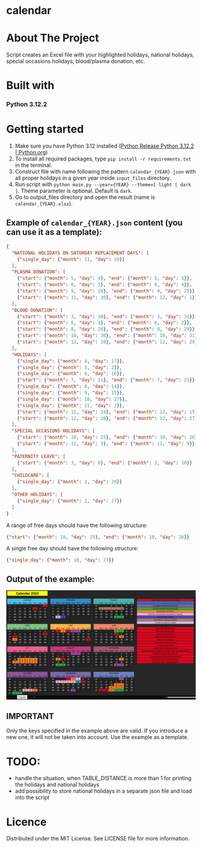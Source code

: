 # calendar

# About The Project
Script creates an Excel file with your highlighted holidays, national holidays, special occasions holidays, blood/plasma donation, etc.

# Built with
### Python 3.12.2

# Getting started

1. Make sure you have Python 3.12 installed ([Python Release Python 3.12.2 | Python.org](https://www.python.org/downloads/release/python-3122/))
1. To install all required packages, type `pip install -r requirements.txt` in the terminal.
1. Construct file with name following the pattern `calendar_{YEAR}.json` with all proper holidays in a given year inside `input_files` directory.
1. Run script with `python main.py --year={YEAR} --theme=[ light | dark ]`. Theme parameter is optional. Default is `dark`.
1. Go to output_files directory and open the result (name is `calendar_{YEAR}.xlsx`).

## Example of `calendar_{YEAR}.json` content (you can use it as a template):
```json
{
  "NATIONAL HOLIDAYS ON SATURDAY REPLACEMENT DAYS": [
    {"single_day": {"month": 11, "day": 10}}
  ],
  "PLASMA DONATION": [
    {"start": {"month": 5, "day": 4}, "end": {"month": 5, "day": 5}},
    {"start": {"month": 8, "day": 3}, "end": {"month": 8, "day": 4}},
    {"start": {"month": 9, "day": 28}, "end": {"month": 9, "day": 29}},
    {"start": {"month": 11, "day": 30}, "end": {"month": 12, "day": 1}}
  ],
  "BLOOD DONATION": [
    {"start": {"month": 3, "day": 30}, "end": {"month": 3, "day": 31}},
    {"start": {"month": 6, "day": 1}, "end": {"month": 6, "day": 2}},
    {"start": {"month": 8, "day": 28}, "end": {"month": 8, "day": 29}},
    {"start": {"month": 10, "day": 30}, "end": {"month": 10, "day": 31}},
    {"start": {"month": 12, "day": 28}, "end": {"month": 12, "day": 29}}
  ],
  "HOLIDAYS": [
    {"single_day": {"month": 4, "day": 17}},
    {"single_day": {"month": 5, "day": 2}},
    {"single_day": {"month": 6, "day": 16}},
    {"start": {"month": 7, "day": 11}, "end": {"month": 7, "day": 21}},
    {"single_day": {"month": 8, "day": 14}},
    {"single_day": {"month": 9, "day": 15}},
    {"single_day": {"month": 10, "day": 27}},
    {"single_day": {"month": 11, "day": 2}},
    {"start": {"month": 12, "day": 14}, "end": {"month": 12, "day": 15}},
    {"start": {"month": 12, "day": 20}, "end": {"month": 12, "day": 27}}
  ],
  "SPECIAL OCCASIONS HOLIDAYS": [
    {"start": {"month": 10, "day": 25}, "end": {"month": 10, "day": 26}},
    {"start": {"month": 11, "day": 3}, "end": {"month": 11, "day": 9}}
  ],
  "PATERNITY LEAVE": [
    {"start": {"month": 3, "day": 6}, "end": {"month": 3, "day": 10}}
  ],
  "CHILDCARE": [
    {"single_day": {"month": 2, "day": 28}}
  ],
  "OTHER HOLIDAYS": [
    {"single_day": {"month": 2, "day": 27}}
  ]
}
```
A range of free days should have the following structure:
```json
{"start": {"month": 10, "day": 25}, "end": {"month": 10, "day": 26}}
```
A single free day should have the following structure:
```json
{"single_day": {"month": 10, "day": 27}}
```
## Output of the example:
![img.png](resources/img.png)

## IMPORTANT
Only the keys specified in the example above are valid. If you introduce a new one, it will not be taken into account. Use the example as a template.

# TODO:
- handle the situation, when TABLE_DISTANCE is more than 1 for printing the holidays and national holidays
- add possibility to store national holidays in a separate json file and load into the script

# Licence
Distributed under the MIT License. See LICENSE file for more information.